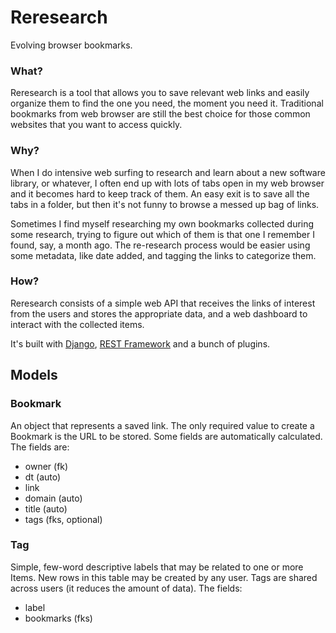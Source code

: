 # Reresearch

Evolving browser bookmarks.


### What?

Reresearch is a tool that allows you to save relevant web links and easily organize them to find the one you need, the moment you need it. Traditional bookmarks from web browser are still the best choice for those common websites that you want to access quickly.


### Why?

When I do intensive web surfing to research and learn about a new software library, or whatever, I often end up with lots of tabs open in my web browser and it becomes hard to keep track of them. An easy exit is to save all the tabs in a folder, but then it's not funny to browse a messed up bag of links.

Sometimes I find myself researching my own bookmarks collected during some research, trying to figure out which of them is that one I remember I found, say, a month ago. The re-research process would be easier using some metadata, like date added, and tagging the links to categorize them.


### How?

Reresearch consists of a simple web API that receives the links of interest from the users and stores the appropriate data, and a web dashboard to interact with the collected items.

It's built with [Django](https://www.djangoproject.com/), [REST Framework](https://www.django-rest-framework.org/) and a bunch of plugins.


## Models

### Bookmark

An object that represents a saved link. The only required value to create a Bookmark is the URL to be stored. Some fields are automatically calculated. The fields are:
- owner (fk)
- dt (auto)
- link
- domain (auto)
- title (auto)
- tags (fks, optional)


### Tag

Simple, few-word descriptive labels that may be related to one or more Items. New rows in this table may be created by any user. Tags are shared across users (it reduces the amount of data). The fields:
- label
- bookmarks (fks)
